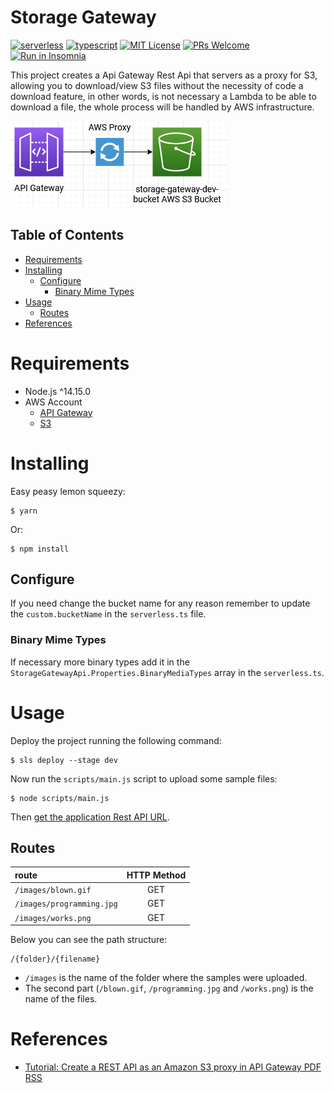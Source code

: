 # Storage Gateway
[![serverless](https://img.shields.io/badge/serverless-3.19.0-FD5750?style=flat-square&logo=serverless)](https://www.serverless.com/)
[![typescript](https://img.shields.io/badge/typescript-4.7.4-3178c6?style=flat-square&logo=typescript)](https://www.typescriptlang.org/)
[![MIT License](https://img.shields.io/badge/license-MIT-green?style=flat-square)](https://github.com/DiegoVictor/storage-gateway/blob/master/LICENSE)
[![PRs Welcome](https://img.shields.io/badge/PRs-welcome-brightgreen.svg?style=flat-square)](http://makeapullrequest.com)<br>
[![Run in Insomnia](https://insomnia.rest/images/run.svg)](https://insomnia.rest/run/?label=Storage%20Gateway&uri=https%3A%2F%2Fraw.githubusercontent.com%2FDiegoVictor%2Fstorage-gateway%2Fmain%2FInsomnia_2022-06-19.json)

This project creates a Api Gateway Rest Api that servers as a proxy for S3, allowing you to download/view S3 files without the necessity of code a download feature, in other words, is not necessary a Lambda to be able to download a file, the whole process will be handled by AWS infrastructure.

![Infrastructure Diagram](https://raw.githubusercontent.com/DiegoVictor/storage-gateway/main/Storage%20Gateway.png)

## Table of Contents
* [Requirements](#requirements)
* [Installing](#installing)
  * [Configure](#configure)
    * [Binary Mime Types](#binary-mime-types)
* [Usage](#usage)
  * [Routes](#routes)
* [References](#references)

# Requirements
* Node.js ^14.15.0
* AWS Account 
  * [API Gateway](https://aws.amazon.com/api-gateway/)
  * [S3](https://aws.amazon.com/s3/)

# Installing
Easy peasy lemon squeezy:
```
$ yarn
```
Or:
```
$ npm install
```

## Configure
If you need change the bucket name for any reason remember to update the `custom.bucketName` in the `serverless.ts` file.

### Binary Mime Types
If necessary more binary types add it in the `StorageGatewayApi.Properties.BinaryMediaTypes` array in the `serverless.ts`.

# Usage
Deploy the project running the following command:
```
$ sls deploy --stage dev
```
Now run the `scripts/main.js` script to upload some sample files:
```
$ node scripts/main.js
```
Then [get the application Rest API URL](https://docs.aws.amazon.com/pt_br/apigateway/latest/developerguide/how-to-call-api.html#apigateway-how-to-call-rest-api).

## Routes
|route|HTTP Method
|:---|:---:
|`/images/blown.gif`|GET
|`/images/programming.jpg`|GET
|`/images/works.png`|GET

Below you can see the path structure:
```
/{folder}/{filename}
```
* `/images` is the name of the folder where the samples were uploaded.
* The second part (`/blown.gif`, `/programming.jpg` and `/works.png`) is the name of the files.

# References
* [Tutorial: Create a REST API as an Amazon S3 proxy in API Gateway
PDF
RSS](https://docs.aws.amazon.com/apigateway/latest/developerguide/integrating-api-with-aws-services-s3.html)
